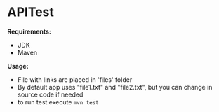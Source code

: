# APITest

**Requirements:**
- JDK
- Maven

**Usage:**
- File with links are placed in 'files' folder
- By default app uses "file1.txt" and "file2.txt", but you can change in source code if needed
- to run test execute `mvn test`


